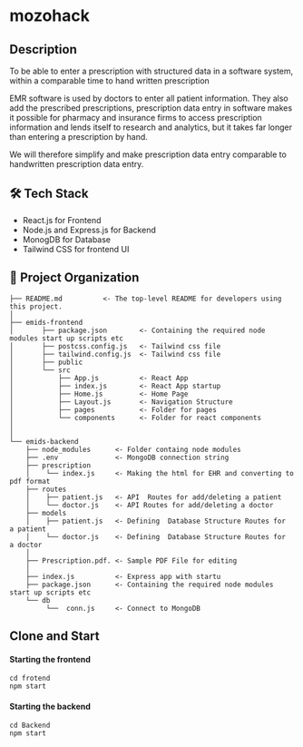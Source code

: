 # mozohack

## Description

To be able to enter a prescription with structured data in a software system, within a comparable time to hand written prescription

EMR software is used by doctors to enter all patient information. They also add the prescribed prescriptions, prescription data entry in software makes it possible for pharmacy and insurance firms to access prescription information and lends itself to research and analytics, but it takes far longer than entering a prescription by hand.

We will therefore simplify and make prescription data entry comparable to handwritten prescription data entry.

## 🛠️ Tech Stack

- React.js for Frontend
- Node.js and Express.js for Backend
- MonogDB for Database
- Tailwind CSS for frontend UI

## 📂 Project Organization

    ├── README.md          <- The top-level README for developers using this project.
    │
    ├── emids-frontend
    │       ├── package.json        <- Containing the required node modules start up scripts etc
    │       ├── postcss.config.js   <- Tailwind css file
    │       ├── tailwind.config.js  <- Tailwind css file
    │       ├── public
    │       └── src
    │           ├── App.js          <- React App
    │           ├── index.js        <- React App startup
    │           ├── Home.js         <- Home Page
    │           ├── Layout.js       <- Navigation Structure
    │           ├── pages           <- Folder for pages
    │           └── components      <- Folder for react components
    │
    │
    └── emids-backend
        ├── node_modules      <- Folder containg node modules
        ├── .env              <- MongoDB connection string
        ├── prescription
        │    └── index.js     <- Making the html for EHR and converting to pdf format
        ├── routes
        │    ├── patient.js   <- API  Routes for add/deleting a patient
        │    └── doctor.js    <- API Routes for add/deleting a doctor
        ├── models
        │    ├── patient.js   <- Defining  Database Structure Routes for  a patient
        │    └── doctor.js    <- Defining  Database Structure Routes for  a doctor
        │
        ├── Prescription.pdf. <- Sample PDF File for editing
        │
        ├── index.js          <- Express app with startu
        ├── package.json      <- Containing the required node modules start up scripts etc
        └── db
             └──  conn.js     <- Connect to MongoDB


## Clone and Start

#### Starting the frontend

```
cd frotend
npm start
```

#### Starting the backend

```
cd Backend
npm start
```
